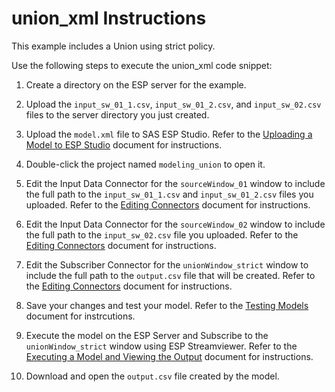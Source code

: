 # union_xml Instructions

This example includes a Union using strict policy.

Use the following steps to execute the union_xml code snippet:

1.  Create a directory on the ESP server for the example.

2.  Upload the `input_sw_01_1.csv`, `input_sw_01_2.csv`, and `input_sw_02.csv` files to the server directory you just created.

3.  Upload the `model.xml` file to SAS ESP Studio. Refer to the [Uploading a Model to ESP Studio](docs/Uploading_a_Model_to_ESP_Studio.pdf) document for instructions.
  
4.  Double-click the project named `modeling_union` to open it.

5.  Edit the Input Data Connector for the `sourceWindow_01` window to include the full path to the `input_sw_01_1.csv` and `input_sw_01_2.csv` files you uploaded. Refer to the [Editing Connectors](docs/Connectors.pdf) document for instructions.

6.  Edit the Input Data Connector for the `sourceWindow_02` window to include the full path to the `input_sw_02.csv` file you uploaded. Refer to the [Editing Connectors](docs/Connectors.pdf) document for instructions.
 
7.  Edit the Subscriber Connector for the `unionWindow_strict` window to include the full path to the `output.csv` file that will be created. Refer to the [Editing Connectors](docs/Connectors.pdf) document for instructions.

8.  Save your changes and test your model. Refer to the [Testing Models](docs/Testing_Models.pdf) document for instrcutions.

9.  Execute the model on the ESP Server and Subscribe to the `unionWindow_strict` window using ESP Streamviewer. Refer to the [Executing a Model and Viewing the Output](docs/Executing_a_Model_and_Viewing_the_Output.pdf) document for instructions.

10.  Download and open the `output.csv` file created by the model.